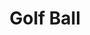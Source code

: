 ---
layout: design
name: "golfball"
title: "Golf Ball"
aka:  "Test aka"
description: "Test Description"
images:
    - image:
        url: "/assets/images/designs/golfball/1.png"
        alt: "Red Pineapple website on tablet, mobile and desktop"
family: "ball"
---